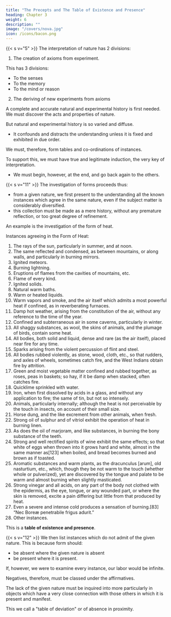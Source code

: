 ```yaml
---
title: "The Precepts and The Table of Existence and Presence"
heading: Chapter 3
weight: 6
description: ""
image: "/covers/nova.jpg"
icon: /icons/bacon.png
---
```



{{< s v="5" >}} <!-- We now discuss our precepts.  --> The interpretation of nature has 2 divisions:

1. The creation of axioms from experiment. 

This has 3 divisions:
- To the senses
- To the memory
- To the mind or reason

2. The deriving of new experiments from axioms

A complete and accurate natural and experimental history is first needed. We must discover the acts and properties of nature.

But natural and experimental history is so varied and diffuse.
- It confounds and distracts the understanding unless it is fixed and exhibited in due order.

We must, therefore, form tables and co-ordinations of instances.

<!-- Even when this is done, the understanding, left to itself and to its own operation, is incompetent and unfit to construct its axioms without direction and support. Our third ministration, therefore, -->

To support this, we must have true and legitimate induction, the very key of interpretation.
- We must begin, however, at the end, and go back again to the others.


{{< s v="11" >}} The investigation of forms proceeds thus:

- from a given nature, we first present to the understanding all the known instances which agree in the same nature, even if the subject matter is considerably diversified.
- this collection must be made as a mere history, without any premature reflection, or too great degree of refinement.

An example is the investigation of the form of heat.

Instances agreeing in the Form of Heat:

1. The rays of the sun, particularly in summer, and at noon.
2. The same reflected and condensed, as between mountains, or along walls, and particularly in burning mirrors.
3. Ignited meteors.
4. Burning lightning.
5. Eruptions of flames from the cavities of mountains, etc.
6. Flame of every kind.
7. Ignited solids.
8. Natural warm baths.
9. Warm or heated liquids.
10. Warm vapors and smoke, and the air itself which admits a most powerful heat if confined, as in reverberating furnaces.
11. Damp hot weather, arising from the constitution of the air, without any reference to the time of the year.
12. Confined and subterraneous air in some caverns, particularly in winter.
13. All shaggy substances, as wool, the skins of animals, and the plumage of birds, contain some heat.
14. All bodies, both solid and liquid, dense and rare (as the air itself), placed near fire for any time.
15. Sparks arising from the violent percussion of flint and steel.
16. All bodies rubbed violently, as stone, wood, cloth, etc., so that rudders, and axles of wheels, sometimes catch fire, and the West Indians obtain fire by attrition.
17. Green and moist vegetable matter confined and rubbed together, as roses, peas in baskets; so hay, if it be damp when stacked, often catches fire.
18. Quicklime sprinkled with water.
19. Iron, when first dissolved by acids in a glass, and without any application to fire; the same of tin, but not so intensely.
20. Animals, particularly internally; although the heat is not perceivable by the touch in insects, on account of their small size.
21. Horse dung, and the like excrement from other animals, when fresh.
22. Strong oil of sulphur and of vitriol exhibit the operation of heat in burning linen.
23. As does the oil of marjoram, and like substances, in burning the bony substance of the teeth.
24. Strong and well rectified spirits of wine exhibit the same effects; so that white of eggs when thrown into it grows hard and white, almost in the same manner as[123] when boiled, and bread becomes burned and brown as if toasted.
25. Aromatic substances and warm plants, as the dracunculus [arum], old nasturtium, etc., which, though they be not warm to the touch (whether whole or pulverized), yet are discovered by the tongue and palate to be warm and almost burning when slightly masticated.
26. Strong vinegar and all acids, on any part of the body not clothed with the epidermis, as the eye, tongue, or any wounded part, or where the skin is removed, excite a pain differing but little from that produced by heat.
27. Even a severe and intense cold produces a sensation of burning.[83]
“Nec Boreæ penetrabile frigus adurit.”
28. Other instances.

This is a **table of existence and presence**.

{{< s v="12" >}} We then list instances which do not admit of the given nature. This is because form should:
- <!-- not --> be absent where the given nature is absent
- be present where it is present.

If, however, we were to examine every instance, our labor would be infinite.

Negatives, therefore, must be classed under the affirmatives.

The lack of the given nature must be inquired into more particularly in objects which have a very close connection with those others in which it is present and manifest.

This we call a "table of deviation" or of absence in proximity.
